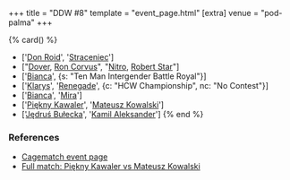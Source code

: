 +++
title = "DDW #8"
template = "event_page.html"
[extra]
venue = "pod-palma"
+++

{% card() %}
- ['[Don Roid](@/w/don-roid.md)', '[Straceniec](@/w/shadow.md)']
- ["[Dover](@/w/dover.md), [Ron Corvus](@/w/ron-corvus.md)", "[Nitro](@/w/nitro.md),
    [Robert Star](@/w/robert-star.md)"]
- ['[Bianca](@/w/bianca.md)', {s: "Ten Man Intergender Battle Royal"}]
- ['[Klarys](@/w/klarys.md)', '[Renegade](@/w/renegade.md)', {c: "HCW Championship",
    nc: "No Contest"}]
- ['[Bianca](@/w/bianca.md)', '[Mira](@/w/mira.md)']
- ['[Piękny Kawaler](@/w/piekny-kawaler.md)', '[Mateusz Kowalski](@/w/mateusz-kowalski.md)']
- ['[Jędruś Bułecka](@/w/jedrus-bulecka.md)', '[Kamil Aleksander](@/w/kamil-aleksander.md)']
{% end %}

### References

* [Cagematch event page](https://www.cagematch.net/?id=1&nr=100075)
* [Full match: Piękny Kawaler vs Mateusz Kowalski](https://youtu.be/i8G32mC6Hu8?feature=shared)
